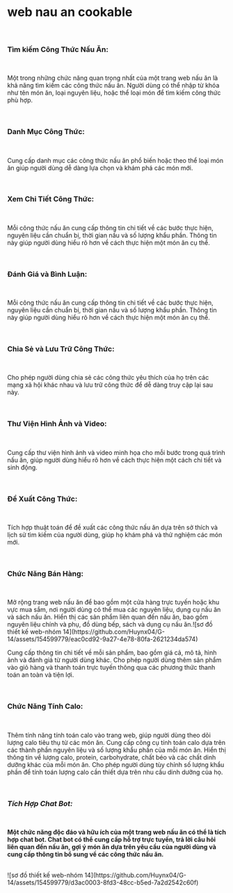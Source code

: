 <h1>web nau an cookable</h1><br>
<h3>Tìm kiếm Công Thức Nấu Ăn: </h3><br>
<p>Một trong những chức năng quan trọng nhất của một trang web nấu ăn là khả năng tìm kiếm các công thức nấu ăn. Người dùng có thể nhập từ khóa như tên món ăn, loại nguyên liệu, hoặc thể loại món để tìm kiếm công thức phù hợp.</p><br>
<h3>Danh Mục Công Thức: </h3><br>
<p>Cung cấp danh mục các công thức nấu ăn phổ biến hoặc theo thể loại món ăn giúp người dùng dễ dàng lựa chọn và khám phá các món mới.</p><br>
<h3>Xem Chi Tiết Công Thức: </h3><br>
<p>Mỗi công thức nấu ăn cung cấp thông tin chi tiết về các bước thực hiện, nguyên liệu cần chuẩn bị, thời gian nấu và số lượng khẩu phần. Thông tin này giúp người dùng hiểu rõ hơn về cách thực hiện một món ăn cụ thể.</p><br>
<h3>Đánh Giá và Bình Luận: </h3><br>
<p>Mỗi công thức nấu ăn cung cấp thông tin chi tiết về các bước thực hiện, nguyên liệu cần chuẩn bị, thời gian nấu và số lượng khẩu phần. Thông tin này giúp người dùng hiểu rõ hơn về cách thực hiện một món ăn cụ thể.</p><br>
<h3>Chia Sẻ và Lưu Trữ Công Thức: </h3><br>
<p>Cho phép người dùng chia sẻ các công thức yêu thích của họ trên các mạng xã hội khác nhau và lưu trữ công thức để dễ dàng truy cập lại sau này.</p><br>
<h3>Thư Viện Hình Ảnh và Video: </h3><br>
<p>Cung cấp thư viện hình ảnh và video minh họa cho mỗi bước trong quá trình nấu ăn, giúp người dùng hiểu rõ hơn về cách thực hiện một cách chi tiết và sinh động.</p><br>
<h3>Đề Xuất Công Thức: </h3><br>
<p>Tích hợp thuật toán để đề xuất các công thức nấu ăn dựa trên sở thích và lịch sử tìm kiếm của người dùng, giúp họ khám phá và thử nghiệm các món mới.</p><br>
<h3>Chức Năng Bán Hàng: </h3><br>
<p>Mở rộng trang web nấu ăn để bao gồm một cửa hàng trực tuyến hoặc khu vực mua sắm, nơi người dùng có thể mua các nguyên liệu, dụng cụ nấu ăn và sách nấu ăn.
Hiển thị các sản phẩm liên quan đến nấu ăn, bao gồm nguyên liệu chính và phụ, đồ dùng bếp, sách và dụng cụ nấu ăn.![sơ đồ thiết kế web-nhóm 14](https://github.com/Huynx04/G-14/assets/154599779/eac0cd92-9a27-4e78-80fa-2621234da574)

Cung cấp thông tin chi tiết về mỗi sản phẩm, bao gồm giá cả, mô tả, hình ảnh và đánh giá từ người dùng khác.
Cho phép người dùng thêm sản phẩm vào giỏ hàng và thanh toán trực tuyến thông qua các phương thức thanh toán an toàn và tiện lợi.</p><br>
<h3>Chức Năng Tính Calo: </h3><br>
<p>Thêm tính năng tính toán calo vào trang web, giúp người dùng theo dõi lượng calo tiêu thụ từ các món ăn.
Cung cấp công cụ tính toán calo dựa trên các thành phần nguyên liệu và số lượng khẩu phần của mỗi món ăn.
Hiển thị thông tin về lượng calo, protein, carbohydrate, chất béo và các chất dinh dưỡng khác của mỗi món ăn.
Cho phép người dùng tùy chỉnh số lượng khẩu phần để tính toán lượng calo cần thiết dựa trên nhu cầu dinh dưỡng của họ.</p><br>
<b><h3><i>Tích Hợp Chat Bot: </i></h3><br>
<p>Một chức năng độc đáo và hữu ích của một trang web nấu ăn có thể là tích hợp chat bot. Chat bot có thể cung cấp hỗ trợ trực tuyến, trả lời câu hỏi liên quan đến nấu ăn, gợi ý món ăn dựa trên yêu cầu của người dùng và cung cấp thông tin bổ sung về các công thức nấu ăn.</p><br>
</b>
![sơ đồ thiết kế web-nhóm 14](https://github.com/Huynx04/G-14/assets/154599779/d3ac0003-8fd3-48cc-b5ed-7a2d2542c60f)
